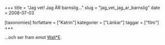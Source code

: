 +++
title = "Jag vet! Jag ÄR barnslig..."
slug = "jag_vet_jag_ar_barnslig"
date = 2008-07-03

[taxonomies]
forfattare = ["Katrin"]
kategorier = ["Länkar"]
taggar = ["film"]
+++

...och ser fram emot [Wall*E](http://www.imdb.com/title/tt0910970).
